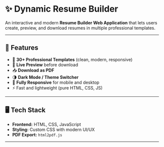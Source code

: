 # ✨ Dynamic Resume Builder

An interactive and modern **Resume Builder Web Application** that lets users create, preview, and download resumes in multiple professional templates.

---

## 🚀 Features
- 🎨 **30+ Professional Templates** (clean, modern, responsive)
- 📄 **Live Preview** before download
- 📥 **Download as PDF**
- 🌗 **Dark Mode / Theme Switcher**
- 📱 **Fully Responsive** for mobile and desktop
- ⚡ Fast and lightweight (pure HTML, CSS, JS)

---

## 🖥️ Tech Stack
- **Frontend:** HTML, CSS, JavaScript  
- **Styling:** Custom CSS with modern UI/UX  
- **PDF Export:** `html2pdf.js`  

---
